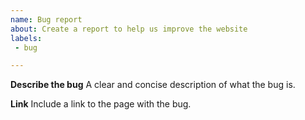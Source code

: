 ```yaml
---
name: Bug report
about: Create a report to help us improve the website
labels:
 - bug

---
```


**Describe the bug**
A clear and concise description of what the bug is.

**Link**
Include a link to the page with the bug.

